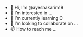 - 👋 Hi, I’m @ayeshakarim19
- 👀 I’m interested in ...
- 🌱 I’m currently learning C
- 💞️ I’m looking to collaborate on ...
- 📫 How to reach me ...

<!---
ayeshakarim19/ayeshakarim19 is a ✨ special ✨ repository because its `README.md` (this file) appears on your GitHub profile.
You can click the Preview link to take a look at your changes.
--->

